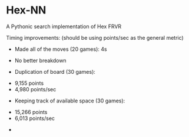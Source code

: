 # Hex-NN
A Pythonic search implementation of Hex FRVR

Timing improvements: (should be using points/sec as the general metric)
- Made all of the moves (20 games): 4s
* No better breakdown
- Duplication of board (30 games):
* 9,155 points
* 4,980 points/sec

- Keeping track of available space (30 games):
* 15,266 points
* 6,013 points/sec

- 